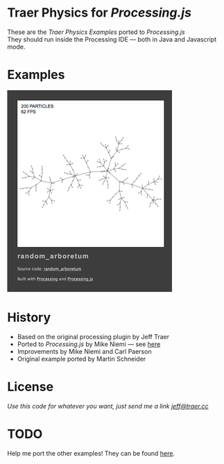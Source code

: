 # Traer Physics for *Processing.js*

These are the *Traer Physics Examples* ported to *Processing.js*  
They should run inside the Processing IDE — both in Java and Javascript mode.

# Examples

[![](img/random_arboretum.png)](https://bitcraftlab.github.io/traer-physics-pjs/examples/random_arboretum/web-export/)

# History

- Based on the original processing plugin by Jeff Traer
- Ported to *Processing.js* by Mike Niemi — see [here](http://svbreakaway.info/tp-downloads.php)
- Improvements by Mike Niemi and Carl Paerson 
- Original example ported by Martin Schneider

# License

*Use this code for whatever you want, just send me a link jeff@traer.cc*

# TODO

Help me port the other examples! They can be found [here](https://github.com/bitcraftlab/traer-physics/tree/master/examples).
